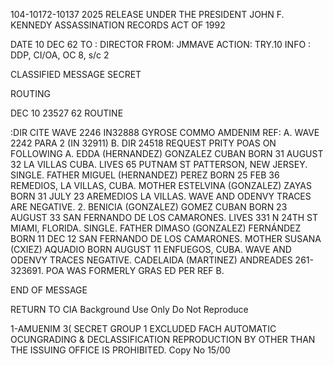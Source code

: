 104-10172-10137
2025 RELEASE UNDER THE PRESIDENT JOHN F. KENNEDY ASSASSINATION RECORDS ACT OF 1992

DATE 10 DEC 62
TO : DIRECTOR
FROM: JMMAVE
ACTION: TRY.10
INFO : DDP, CI/OA, OC 8, s/c 2

CLASSIFIED MESSAGE
SECRET

ROUTING

DEC 10 23527 62
ROUTINE

:DIR CITE WAVE 2246 IN32888
GYROSE COMMO AMDENIM
REF: A. WAVE 2242 PARA 2 (IN 32911)
B. DIR 24518
REQUEST PRITY POAS ON FOLLOWING
A. EDDA (HERNANDEZ) GONZALEZ CUBAN BORN 31 AUGUST 32 LA VILLAS
CUBA. LIVES 65 PUTNAM ST PATTERSON, NEW JERSEY. SINGLE. FATHER MIGUEL
(HERNANDEZ) PEREZ BORN 25 FEB 36 REMEDIOS, LA VILLAS, CUBA.
MOTHER ESTELVINA (GONZALEZ) ZAYAS BORN 31 JULY 23 AREMEDIOS LA VILLAS.
WAVE AND ODENVY TRACES ARE NEGATIVE.
2. BENICIA (GONZALEZ) GOMEZ CUBAN BORN 23 AUGUST 33 SAN
FERNANDO DE LOS CAMARONES. LIVES 331 N 24TH ST MIAMI, FLORIDA.
SINGLE. FATHER DIMASO (GONZALEZ) FERNÁNDEZ BORN 11 DEC 12 SAN
FERNANDO DE LOS CAMARONES. MOTHER SUSANA (CXIEZ) AQUADIO BORN AUGUST
11 ENFUEGOS, CUBA. WAVE AND ODENVY TRACES NEGATIVE.
CADELAIDA (MARTINEZ) ANDREADES 261-323691. POA WAS FORMERLY
GRAS ED PER REF B.

END OF MESSAGE

RETURN TO CIA
Background Use Only
Do Not Reproduce

1-AMUENIM
3(
SECRET
GROUP 1
EXCLUDED FACH AUTOMATIC OCUNGRADING & DECLASSIFICATION
REPRODUCTION BY OTHER THAN THE ISSUING OFFICE IS PROHIBITED.
Copy No
15/00
